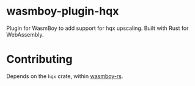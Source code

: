 # wasmboy-plugin-hqx
Plugin for WasmBoy to add support for hqx upscaling. Built with Rust for WebAssembly.

# Contributing

Depends on the `hqx` crate, within [wasmboy-rs](https://github.com/CryZe/wasmboy-rs).

